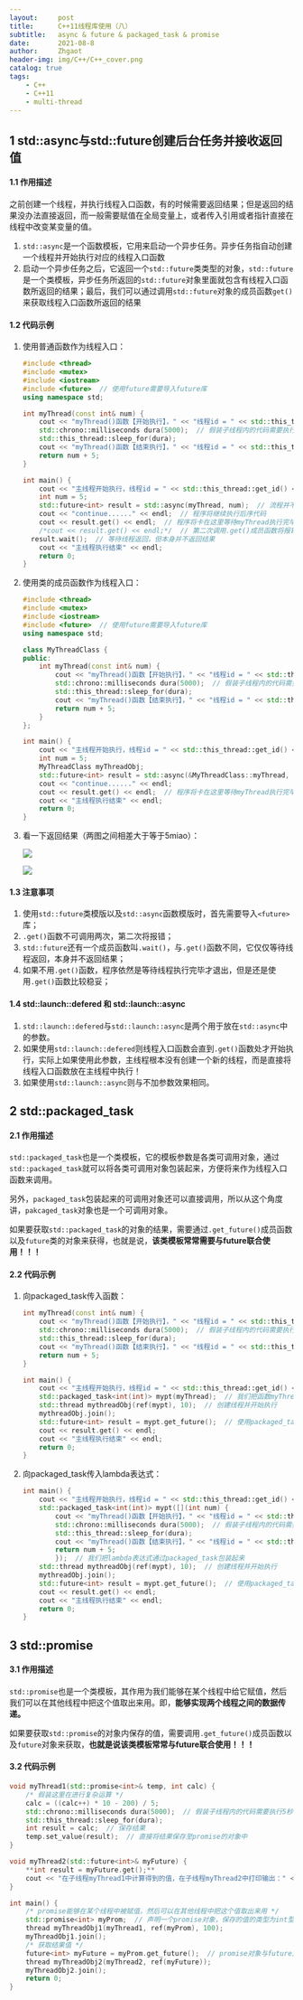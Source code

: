```yaml
---
layout:     post
title:      C++11线程库使用（八）
subtitle:   async & future & packaged_task & promise
date:       2021-08-8
author:     Zhgaot
header-img: img/C++/C++_cover.png
catalog: true
tags:
    - C++
    - C++11
    - multi-thread
---
```


## 1  std::async与std::future创建后台任务并接收返回值

#### 1.1  作用描述

之前创建一个线程，并执行线程入口函数，有的时候需要返回结果；但是返回的结果没办法直接返回，而一般需要赋值在全局变量上，或者传入引用或者指针直接在线程中改变某变量的值。

1. `std::async`是一个函数模板，它用来启动一个异步任务。异步任务指自动创建一个线程并开始执行对应的线程入口函数
2. 启动一个异步任务之后，它返回一个`std::future`类类型的对象，`std::future`是一个类模板，异步任务所返回的`std::future`对象里面就包含有线程入口函数所返回的结果；最后，我们可以通过调用`std::future`对象的成员函数`get()`来获取线程入口函数所返回的结果

#### 1.2  代码示例

1. 使用普通函数作为线程入口：

    ```cpp
    #include <thread>
    #include <mutex>
    #include <iostream>
    #include <future>  // 使用future需要导入future库
    using namespace std;

    int myThread(const int& num) {
    	cout << "myThread()函数【开始执行】，" << "线程id = " << std::this_thread::get_id() << endl;  // 打印子线程id
    	std::chrono::milliseconds dura(5000);  // 假装子线程内的代码需要执行5秒
    	std::this_thread::sleep_for(dura);
    	cout << "myThread()函数【结束执行】，" << "线程id = " << std::this_thread::get_id() << endl;  // 打印子线程id
    	return num + 5;
    }

    int main() {
    	cout << "主线程开始执行，线程id = " << std::this_thread::get_id() << endl;
    	int num = 5;
    	std::future<int> result = std::async(myThread, num);  // 流程并不会卡在这里！！！
    	cout << "continue......" << endl;  // 程序将继续执行后序代码
    	cout << result.get() << endl;  // 程序将卡在这里等待myThread执行完毕，直到拿到结果，因此一定要保证子线程必须返回值，否则将永远卡死在这里
    	/*cout << result.get() << endl;*/  // 第二次调用.get()成员函数将报错
      result.wait();  // 等待线程返回，但本身并不返回结果
    	cout << "主线程执行结束" << endl;
    	return 0;
    }
    ```

2. 使用类的成员函数作为线程入口：

    ```cpp
    #include <thread>
    #include <mutex>
    #include <iostream>
    #include <future>  // 使用future需要导入future库
    using namespace std;

    class MyThreadClass {
    public:
    	int myThread(const int& num) {
    		cout << "myThread()函数【开始执行】，" << "线程id = " << std::this_thread::get_id() << endl;  // 打印子线程id
    		std::chrono::milliseconds dura(5000);  // 假装子线程内的代码需要执行5秒
    		std::this_thread::sleep_for(dura);
    		cout << "myThread()函数【结束执行】，" << "线程id = " << std::this_thread::get_id() << endl;  // 打印子线程id
    		return num + 5;
    	}
    };

    int main() {
    	cout << "主线程开始执行，线程id = " << std::this_thread::get_id() << endl;
    	int num = 5;
    	MyThreadClass myThreadObj;
    	std::future<int> result = std::async(&MyThreadClass::myThread, ref(myThreadObj), num);  // 流程并不会卡在这里！！！
    	cout << "continue......" << endl;
    	cout << result.get() << endl;  // 程序将卡在这里等待myThread执行完毕，直到拿到结果，因此一定要保证子线程必须返回值，否则将永远卡死在这里
    	cout << "主线程执行结束" << endl;
    	return 0;
    }
    ```

3. 看一下返回结果（两图之间相差大于等于5miao）：

    ![](https://raw.githubusercontent.com/Zhgaot/Zhgaot.github.io/master/img/C++/multi-thread/8_0.png)

    ![](https://raw.githubusercontent.com/Zhgaot/Zhgaot.github.io/master/img/C++/multi-thread/8_1.png)

#### 1.3  注意事项

1. 使用`std::future`类模版以及`std::async`函数模版时，首先需要导入`<future>`库；
2. `.get()`函数不可调用两次，第二次将报错；
3. `std::future`还有一个成员函数叫`.wait()`，与`.get()`函数不同，它仅仅等待线程返回，本身并不返回结果；
4. 如果不用`.get()`函数，程序依然是等待线程执行完毕才退出，但是还是使用`.get()`函数比较稳妥；

#### 1.4  std::launch::defered 和 std::launch::async

1. `std::launch::defered`与`std::launch::async`是两个用于放在`std::async`中的参数。
2. 如果使用`std::launch::defered`则线程入口函数会直到`.get()`函数处才开始执行，实际上如果使用此参数，主线程根本没有创建一个新的线程，而是直接将线程入口函数放在主线程中执行！
3. 如果使用`std::launch::async`则与不加参数效果相同。

## 2  std::packaged_task

#### 2.1  作用描述

`std::packaged_task`也是一个类模板，它的模板参数是各类可调用对象，通过`std::packaged_task`就可以将各类可调用对象包装起来，方便将来作为线程入口函数来调用。

另外，`packaged_task`包装起来的可调用对象还可以直接调用，所以从这个角度讲，`pakcaged_task`对象也是一个可调用对象。

如果要获取`std::packaged_task`的对象的结果，需要通过`.get_future()`成员函数以及`future`类的对象来获得，也就是说，**该类模板常常需要与future联合使用！！！**

#### 2.2  代码示例

1. 向packaged_task传入函数：

    ```cpp
    int myThread(const int& num) {
    	cout << "myThread()函数【开始执行】，" << "线程id = " << std::this_thread::get_id() << endl;  // 打印子线程id
    	std::chrono::milliseconds dura(5000);  // 假装子线程内的代码需要执行5秒
    	std::this_thread::sleep_for(dura);
    	cout << "myThread()函数【结束执行】，" << "线程id = " << std::this_thread::get_id() << endl;  // 打印子线程id
    	return num + 5;
    }

    int main() {
    	cout << "主线程开始执行，线程id = " << std::this_thread::get_id() << endl;
    	std::packaged_task<int(int)> mypt(myThread);  // 我们把函数myThread通过packaged_task包装起来
    	std::thread mythreadObj(ref(mypt), 10);  // 创建线程并开始执行
    	mythreadObj.join();
    	std::future<int> result = mypt.get_future();  // 使用packaged_task包装后就有了get_future()接口，即可以获得future对象
    	cout << result.get() << endl;
    	cout << "主线程执行结束" << endl;
    	return 0;
    }
    ```

2. 向packaged_task传入lambda表达式：

    ```cpp
    int main() {
    	cout << "主线程开始执行，线程id = " << std::this_thread::get_id() << endl;
    	std::packaged_task<int(int)> mypt([](int num) {
    		cout << "myThread()函数【开始执行】，" << "线程id = " << std::this_thread::get_id() << endl;  // 打印子线程id
    		std::chrono::milliseconds dura(5000);  // 假装子线程内的代码需要执行5秒
    		std::this_thread::sleep_for(dura);
    		cout << "myThread()函数【结束执行】，" << "线程id = " << std::this_thread::get_id() << endl;  // 打印子线程id
    		return num + 5;
    		});  // 我们把lambda表达式通过packaged_task包装起来
    	std::thread mythreadObj(ref(mypt), 10);  // 创建线程并开始执行
    	mythreadObj.join();
    	std::future<int> result = mypt.get_future();  // 使用packaged_task包装后就有了get_future()接口，即可以获得future对象
    	cout << result.get() << endl;
    	cout << "主线程执行结束" << endl;
    	return 0;
    }
    ```

## 3  std::promise

#### 3.1  作用描述

`std::promise`也是一个类模板，其作用为我们能够在某个线程中给它赋值，然后我们可以在其他线程中把这个值取出来用。即，**能够实现两个线程之间的数据传递。**

如果要获取`std::promise`的对象内保存的值，需要调用`.get_future()`成员函数以及`future`对象来获取，**也就是说该类模板常常与future联合使用！！！**

#### 3.2  代码示例

```cpp
void myThread1(std::promise<int>& temp, int calc) {
	/* 假装这里在进行复杂运算 */
	calc = ((calc++) * 10 - 200) / 5;
	std::chrono::milliseconds dura(5000);  // 假装子线程内的代码需要执行5秒
	std::this_thread::sleep_for(dura);
	int result = calc;  // 保存结果
	temp.set_value(result);  // 直接将结果保存至promise的对象中
}

void myThread2(std::future<int>& myFuture) {
	**int result = myFuture.get();**
	cout << "在子线程myThread1中计算得到的值，在子线程myThread2中打印输出：" << result << endl;
}

int main() {
	/* promise能够在某个线程中被赋值，然后可以在其他线程中把这个值取出来用 */
	std::promise<int> myProm;  // 声明一个promise对象，保存的值的类型为int型
	thread myThreadObj1(myThread1, ref(myProm), 100);
	myThreadObj1.join();
	/* 获取结果值 */
	future<int> myFuture = myProm.get_future();  // promise对象与future对象绑定，可以获取线程的返回值
	thread myThreadObj2(myThread2, ref(myFuture));
	myThreadObj2.join();
	return 0;
}
```